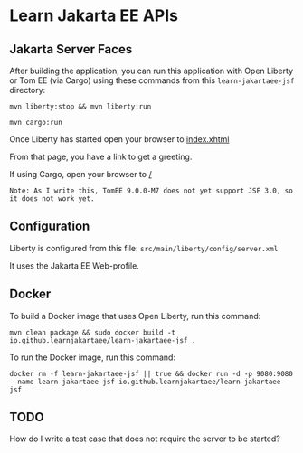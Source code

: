 Learn Jakarta EE APIs
=====================

## Jakarta Server Faces

After building the application, you can run this application with Open Liberty or
Tom EE (via Cargo) using these commands from this `learn-jakartaee-jsf` directory:

```
mvn liberty:stop && mvn liberty:run

mvn cargo:run
```

Once Liberty has started open your browser to [index.xhtml](http://localhost:9080/learn-jakartaee-jsf/index.xhtml)

From that page, you have a link to get a greeting.

If using Cargo, open your browser to [/](http://localhost:8080/learn-jakartaee-jsf/index.xhtml)

```
Note: As I write this, TomEE 9.0.0-M7 does not yet support JSF 3.0, so it does not work yet.
```

## Configuration

Liberty is configured from this file: `src/main/liberty/config/server.xml`

It uses the Jakarta EE Web-profile.

## Docker

To build a Docker image that uses Open Liberty, run this command:

```
mvn clean package && sudo docker build -t io.github.learnjakartaee/learn-jakartaee-jsf .
```

To run the Docker image, run this command:

```
docker rm -f learn-jakartaee-jsf || true && docker run -d -p 9080:9080 --name learn-jakartaee-jsf io.github.learnjakartaee/learn-jakartaee-jsf
```

## TODO

How do I write a test case that does not require the server to be started?